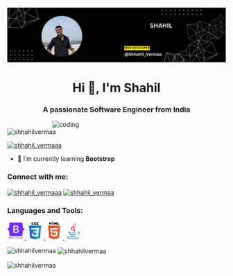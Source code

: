 ![logo](https://github.com/ShhahilVermaa/ShhahilVermaa/blob/main/Black%20and%20Yellow%20Web%20Developer%20LinkedIn%20Banner.png)
<h1 align="center">Hi 👋, I'm Shahil</h1>
<h3 align="center">A passionate Software Engineer from India</h3>

<img align="right" alt="coding" width="400" src="https://i.giphy.com/media/v1.Y2lkPTc5MGI3NjExMjcxMm04d2psbHMxcmIxdmZ1dzM0c2kzajFhaGg1YWI5cTN6MTJ5NSZlcD12MV9pbnRlcm5hbF9naWZfYnlfaWQmY3Q9Zw/f3iwJFOVOwuy7K6FFw/giphy.gif">

<p align="left"> <img src="https://komarev.com/ghpvc/?username=shhahilvermaa&label=Profile%20views&color=0e75b6&style=flat" alt="shhahilvermaa" /> </p>

<p align="left"> <a href="https://twitter.com/shhahil_vermaaa" target="blank"><img src="https://img.shields.io/twitter/follow/shhahil_vermaaa?logo=twitter&style=for-the-badge" alt="shhahil_vermaaa" /></a> </p>

- 🌱 I’m currently learning **Bootstrap**

<h3 align="left">Connect with me:</h3>
<p align="left">
<a href="https://twitter.com/shhahil_vermaaa" target="blank"><img align="center" src="https://raw.githubusercontent.com/rahuldkjain/github-profile-readme-generator/master/src/images/icons/Social/twitter.svg" alt="shhahil_vermaaa" height="30" width="40" /></a>
<a href="https://instagram.com/shhahil_vermaa" target="blank"><img align="center" src="https://raw.githubusercontent.com/rahuldkjain/github-profile-readme-generator/master/src/images/icons/Social/instagram.svg" alt="shhahil_vermaa" height="30" width="40" /></a>
</p>

<h3 align="left">Languages and Tools:</h3>
<p align="left"> <a href="https://getbootstrap.com" target="_blank" rel="noreferrer"> <img src="https://raw.githubusercontent.com/devicons/devicon/master/icons/bootstrap/bootstrap-plain-wordmark.svg" alt="bootstrap" width="40" height="40"/> </a> <a href="https://www.w3schools.com/css/" target="_blank" rel="noreferrer"> <img src="https://raw.githubusercontent.com/devicons/devicon/master/icons/css3/css3-original-wordmark.svg" alt="css3" width="40" height="40"/> </a> <a href="https://www.w3.org/html/" target="_blank" rel="noreferrer"> <img src="https://raw.githubusercontent.com/devicons/devicon/master/icons/html5/html5-original-wordmark.svg" alt="html5" width="40" height="40"/> </a> <a href="https://www.java.com" target="_blank" rel="noreferrer"> <img src="https://raw.githubusercontent.com/devicons/devicon/master/icons/java/java-original.svg" alt="java" width="40" height="40"/> </a> </p>

<p><img align="left" src="https://github-readme-stats.vercel.app/api/top-langs?username=shhahilvermaa&show_icons=true&locale=en&layout=compact" alt="shhahilvermaa" /></p>

<p>&nbsp;<img align="center" src="https://github-readme-stats.vercel.app/api?username=shhahilvermaa&show_icons=true&locale=en" alt="shhahilvermaa" /></p>
<p><img align="center" src="https://github-readme-streak-stats.herokuapp.com/?user=shhahilvermaa&" alt="shhahilvermaa" /></p>

